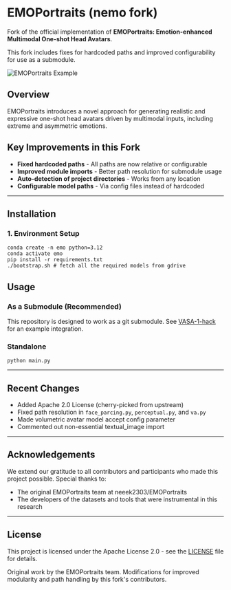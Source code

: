 # EMOPortraits (nemo fork)

Fork of the official implementation of **EMOPortraits: Emotion-enhanced Multimodal One-shot Head Avatars**.

This fork includes fixes for hardcoded paths and improved configurability for use as a submodule.

![EMOPortraits Example](./data/EP_v.gif)

## Overview

EMOPortraits introduces a novel approach for generating realistic and expressive one-shot head avatars driven by multimodal inputs, including extreme and asymmetric emotions.

## Key Improvements in this Fork

- **Fixed hardcoded paths** - All paths are now relative or configurable
- **Improved module imports** - Better path resolution for submodule usage
- **Auto-detection of project directories** - Works from any location
- **Configurable model paths** - Via config files instead of hardcoded

---

## Installation

### 1. Environment Setup

```shell
conda create -n emo python=3.12
conda activate emo
pip install -r requirements.txt
./bootstrap.sh # fetch all the required models from gdrive
```

## Usage

### As a Submodule (Recommended)

This repository is designed to work as a git submodule. See [VASA-1-hack](https://github.com/johndpope/VASA-1-hack) for an example integration.

### Standalone

```shell
python main.py
```

---

## Recent Changes

- Added Apache 2.0 License (cherry-picked from upstream)
- Fixed path resolution in `face_parcing.py`, `perceptual.py`, and `va.py`
- Made volumetric avatar model accept config parameter
- Commented out non-essential textual_image import

---

## Acknowledgements

We extend our gratitude to all contributors and participants who made this project possible. Special thanks to:
- The original EMOPortraits team at neeek2303/EMOPortraits
- The developers of the datasets and tools that were instrumental in this research

---

## License

This project is licensed under the Apache License 2.0 - see the [LICENSE](LICENSE) file for details.

Original work by the EMOPortraits team. Modifications for improved modularity and path handling by this fork's contributors.